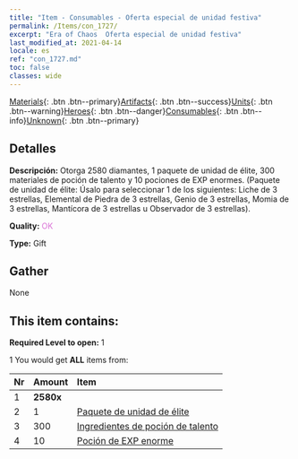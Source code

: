 ```yaml
---
title: "Item - Consumables - Oferta especial de unidad festiva"
permalink: /Items/con_1727/
excerpt: "Era of Chaos  Oferta especial de unidad festiva"
last_modified_at: 2021-04-14
locale: es
ref: "con_1727.md"
toc: false
classes: wide
---
```

 [Materials](/es/Items/){: .btn .btn--primary}[Artifacts](/es/Items/Artifacts/){: .btn .btn--success}[Units](/es/Items/Units/){: .btn .btn--warning}[Heroes](/es/Items/Heroes/){: .btn .btn--danger}[Consumables](/es/Items/Consumables/){: .btn .btn--info}[Unknown](/es/Items/Unknown/){: .btn .btn--primary}

## Detalles
 **Descripción:** Otorga 2580 diamantes, 1 paquete de unidad de élite, 300 materiales de poción de talento y 10 pociones de EXP enormes. (Paquete de unidad de élite: Úsalo para seleccionar 1 de los siguientes: Liche de 3 estrellas, Elemental de Piedra de 3 estrellas, Genio de 3 estrellas, Momia de 3 estrellas, Mantícora de 3 estrellas u Observador de 3 estrellas).

 **Quality:** <span style="color: #DA70D6">OK</span>

 **Type:** Gift

## Gather

  None

## This item contains:

 **Required Level to open:** 1

 1 You would get **ALL** items  from:

  | Nr | Amount |     Item    |
  |:---|:-------|:------------|
  | 1 |  **2580x** | <i class="fas fa-gem"/> |  | 
  | 2 | 1 | [Paquete de unidad de élite](/es/Items/con_1713/) | 
  | 3 | 300 | [Ingredientes de poción de talento](/es/Items/con_1120/) | 
  | 4 | 10 | [Poción de EXP enorme](/es/Items/con_703/) | 
